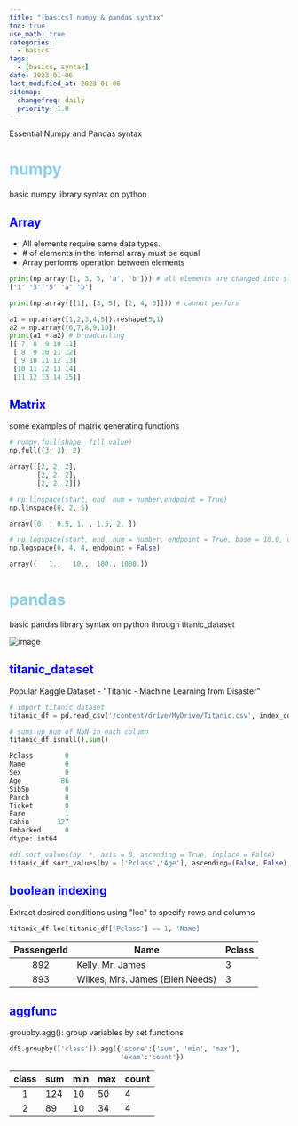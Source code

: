 ```yaml
---
title: "[basics] numpy & pandas syntax"
toc: true
use_math: true
categories:
  - basics
tags:
  - [basics, syntax]
date: 2023-01-06
last_modified_at: 2023-01-06
sitemap:
  changefreq: daily
  priority: 1.0
---
```


Essential Numpy and Pandas syntax

# <span style = "color : skyblue"> numpy </span>

basic numpy library syntax on python

## <span style = "color : blue">Array</span>
- All elements require same data types.
- \# of elements in the internal array must be equal
- Array performs operation between elements
    
```python
print(np.array([1, 3, 5, 'a', 'b'])) # all elements are changed into str
['1' '3' '5' 'a' 'b']
```


```python
print(np.array([[1], [3, 5], [2, 4, 6]])) # cannot perform
```


```python
a1 = np.array([1,2,3,4,5]).reshape(5,1)
a2 = np.array([6,7,8,9,10])
print(a1 + a2) # broadcasting
[[ 7  8  9 10 11]
 [ 8  9 10 11 12]
 [ 9 10 11 12 13]
 [10 11 12 13 14]
 [11 12 13 14 15]]
```

## <span style =  "color : blue"> Matrix </span>

some examples of matrix generating functions

```python
# numpy.full(shape, fill_value)
np.full((3, 3), 2)

array([[2, 2, 2],
       [2, 2, 2],
       [2, 2, 2]])
```

```python
# np.linspace(start, end, num = number,endpoint = True)
np.linspace(0, 2, 5)

array([0. , 0.5, 1. , 1.5, 2. ])
```

```python
# np.logspace(start, end, num = number, endpoint = True, base = 10.0, dtype = object)
np.logspace(0, 4, 4, endpoint = False)

array([   1.,   10.,  100., 1000.])
```

# <span style = "color : skyblue"> pandas </span>

basic pandas library syntax on python through titanic_dataset

![image](https://blog.kakaocdn.net/dn/N4NAc/btqRoP1ml8o/x4DD7ITezrXVcJKgEYR5a1/img.png)

## <span style = "color : blue"> titanic_dataset </span>

Popular Kaggle Dataset - "Titanic - Machine Learning from Disaster"

```python
# import titanic dataset
titanic_df = pd.read_csv('/content/drive/MyDrive/Titanic.csv', index_col=0)
```

```python
# sums up num of NaN in each column
titanic_df.isnull().sum()

Pclass        0
Name          0
Sex           0
Age          86
SibSp         0
Parch         0
Ticket        0
Fare          1
Cabin       327
Embarked      0
dtype: int64
```

```python
#df.sort_values(by, *, axis = 0, ascending = True, inplace = False)
titanic_df.sort_values(by = ['Pclass','Age'], ascending=(False, False), inplace = False)
```

## <span style = "color: blue"> boolean indexing </span>

Extract desired conditions using "loc" to specify rows and columns

```python
titanic_df.loc[titanic_df['Pclass'] == 1, 'Name]
```

|**PassengerId**|Name|Pclass|
|:---:|---|---|
|892|Kelly, Mr. James|3|
|893|Wilkes, Mrs. James (Ellen Needs)|3|

## <span style = "color : blue"> aggfunc </span>

groupby.agg(): group variables by set functions

```python
df5.groupby(['class']).agg({'score':['sum', 'min', 'max'],
                            'exam':'count'})
```
                            
|**class**|sum|min|max|count|
|:---:|---|---|---|---|
|1|124|10|50|4|
|2|89|10|34|4|
